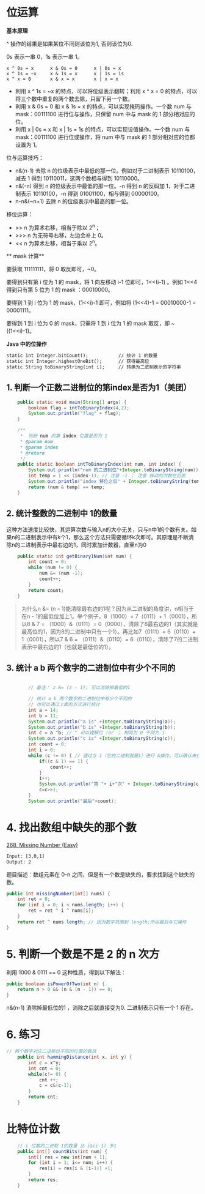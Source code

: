 # 位运算

**基本原理**  

^ 操作的结果是如果某位不同则该位为1, 否则该位为0.


0s 表示一串 0，1s 表示一串 1。

```
x ^ 0s = x      x & 0s = 0      x | 0s = x
x ^ 1s = ~x     x & 1s = x      x | 1s = 1s
x ^ x = 0       x & x = x       x | x = x
```

- 利用 x ^ 1s = \~x 的特点，可以将位级表示翻转；利用 x ^ x = 0 的特点，可以将三个数中重复的两个数去除，只留下另一个数。
- 利用 x & 0s = 0 和 x & 1s = x 的特点，可以实现掩码操作。一个数 num 与 mask：00111100 进行位与操作，只保留 num 中与 mask 的 1 部分相对应的位。
- 利用 x | 0s = x 和 x | 1s = 1s 的特点，可以实现设值操作。一个数 num 与 mask：00111100 进行位或操作，将 num 中与 mask 的 1 部分相对应的位都设置为 1。

位与运算技巧：

- n&(n-1) 去除 n 的位级表示中最低的那一位。例如对于二进制表示 10110100，减去 1 得到 10110011，这两个数相与得到 10110000。
- n&(-n) 得到 n 的位级表示中最低的那一位。-n 得到 n 的反码加 1，对于二进制表示 10110100，-n 得到 01001100，相与得到 00000100。
- n-n&(\~n+1) 去除 n 的位级表示中最高的那一位。

移位运算：

- \>\> n 为算术右移，相当于除以 2<sup>n</sup>；
- \>\>\> n 为无符号右移，左边会补上 0。
- &lt;&lt; n 为算术左移，相当于乘以 2<sup>n</sup>。

** mask 计算**  

要获取 111111111，将 0 取反即可，\~0。

要得到只有第 i 位为 1 的 mask，将 1 向左移动 i-1 位即可，1&lt;&lt;(i-1) 。例如 1&lt;&lt;4 得到只有第 5 位为 1 的 mask ：00010000。

要得到 1 到 i 位为 1 的 mask，(1&lt;&lt;i)-1 即可，例如将 (1&lt;&lt;4)-1 = 00010000-1 = 00001111。

要得到 1 到 i 位为 0 的 mask，只需将 1 到 i 位为 1 的 mask 取反，即 \~((1&lt;&lt;i)-1)。

**Java 中的位操作**  

```html
static int Integer.bitCount();           // 统计 1 的数量
static int Integer.highestOneBit();      // 获得最高位
static String toBinaryString(int i);     // 转换为二进制表示的字符串
```


## 1. 判断一个正数二进制位的第index是否为1（美团）

```java
    public static void main(String[] args) {
        boolean flag = intToBinaryIndex(4,2);
        System.out.println("flag" + flag);
    }

    /**
     *  判断 num 的第 index 位置是否为 1
     * @param num
     * @param index
     * @return
     */
    public static boolean intToBinaryIndex(int num, int index) {
        System.out.println("num 的二进制位"+Integer.toBinaryString(num));
        int temp = 1 << (index-1); // 注意 -1 ； 注意 移动的次数在后面
        System.out.println("index 移位之后" + Integer.toBinaryString(temp));
        return (num & temp) == temp;
    }
```

## 2. 统计整数的二进制中 1的数量

这种方法速度比较快，其运算次数与输入n的大小无关，只与n中1的个数有关。如果n的二进制表示中有k个1，那么这个方法只需要循环k次即可。其原理是不断清除n的二进制表示中最右边的1，同时累加计数器，直至n为0

```java
    public static int getBinary1Num(int num) {
        int count = 0;
        while (num != 0) {
            num &= (num -1);
            count++;
        }
        return count;
    }
```
> 为什么n &= (n – 1)能清除最右边的1呢？因为从二进制的角度讲，n相当于在n - 1的最低位加上1。举个例子，8（1000）= 7（0111）+ 1（0001），所以8 & 7 = （1000）&（0111）= 0（0000），清除了8最右边的1（其实就是最高位的1，因为8的二进制中只有一个1）。再比如7（0111）= 6（0110）+ 1（0001），所以7 & 6 = （0111）&（0110）= 6（0110），清除了7的二进制表示中最右边的1（也就是最低位的1）。

## 3. 统计 a b 两个数字的二进制位中有少个不同的
```java

        // 备注： z &= (z - 1); 可以消除掉最低的1

        // 统计 a b 两个数字的二进制位中有少个不同的
        // 也可以通过上面的方式进行统计
        int a = 14;
        int b = 11;
        System.out.println("a is" +Integer.toBinaryString(a));
        System.out.println("b is" +Integer.toBinaryString(b));
        int c = a ^b; // ^ 可以理解位 !or ； 相同为 0 不同为 1
        System.out.println("c is" +Integer.toBinaryString(c));
        int count = 0;
        int i = 0;
        while (c != 0) { // 通过与 1（它的二进制就是1）进行 &操作，可以确认末位是否为1 ，然后通过不断的右移消掉最右的
            if((c & 1) == 1) {
                count++;
            }
            i++;
            System.out.println("第 "+ i+"次" + Integer.toBinaryString(c));
            c=c>>1;
        }
        System.out.println("最后"+count);
```

# 4. 找出数组中缺失的那个数

[268. Missing Number (Easy)](https://leetcode.com/problems/missing-number/description/)

```html
Input: [3,0,1]
Output: 2
```

题目描述：数组元素在 0-n 之间，但是有一个数是缺失的，要求找到这个缺失的数。

```java
public int missingNumber(int[] nums) {
    int ret = 0;
    for (int i = 0; i < nums.length; i++) {
        ret = ret ^ i ^ nums[i];
    }
    return ret ^ nums.length; // 因为数字范围到 length;所以最后与它操作
}
```

# 5. 判断一个数是不是 2 的 n 次方

利用 1000 & 0111 == 0 这种性质，得到以下解法：

```java
public boolean isPowerOfTwo(int n) {
    return n > 0 && (n & (n - 1)) == 0;
}
```
n&(n-1) 消除掉最低位的1 ，消除之后就直接变为0. 二进制表示只有一个 1 存在。


# 6. 练习

```java
// 两个数字对应二进制位不同的位置的数目
    public int hammingDistance(int x, int y) {
        int c = x^y;
        int cnt = 0;
        while(c!= 0) {
            cnt ++;
            c = c&(c-1);
        }
        return cnt;
    }
```

# 比特位计数

```java
    // i 位数的二进制 1的数量 比 i&(i-1) 多1
    public int[] countBits(int num) {
        int[] res = new int[num + 1];
        for (int i = 1; i<= num; i++) {
            res[i] = res[i & (i-1)] +1;
        }
        return res;
    }
```

